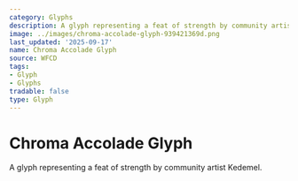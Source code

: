 ```yaml
---
category: Glyphs
description: A glyph representing a feat of strength by community artist Kedemel.
image: ../images/chroma-accolade-glyph-939421369d.png
last_updated: '2025-09-17'
name: Chroma Accolade Glyph
source: WFCD
tags:
- Glyph
- Glyphs
tradable: false
type: Glyph
---
```


# Chroma Accolade Glyph

A glyph representing a feat of strength by community artist Kedemel.

